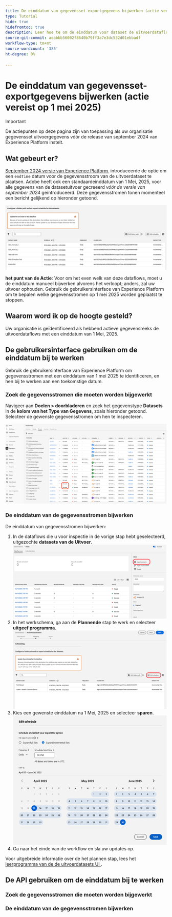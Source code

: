 ```yaml
---
title: De einddatum van gegevensset-exportgegevens bijwerken (actie vereist op 1 mei 2025)
type: Tutorial
hide: true
hidefromtoc: true
description: Leer hoe te om de einddatum voor dataset de uitvoerdataflows met een huidige einddatum van 1 Mei, 2025 bij te werken.
source-git-commit: aeabbb56002f8640b79ff3a7e3dc532d01ebbadf
workflow-type: tm+mt
source-wordcount: '385'
ht-degree: 0%

---
```



# De einddatum van gegevensset-exportgegevens bijwerken (actie vereist op 1 mei 2025)

>[!IMPORTANT]
>
>De actiepunten op deze pagina zijn van toepassing als uw organisatie gegevensset uitvoergegevens vóór de release van september 2024 van Experience Platform instelt.

## Wat gebeurt er?

[&#x200B; September 2024 versie van Experience Platform &#x200B;](/help/release-notes/latest/latest.md#destinations) introduceerde de optie om een `endTime` datum voor de gegevensstroom van de uitvoerdataset te plaatsen. Adobe heeft ook een standaardeinddatum van 1 Mei, 2025, voor alle gegevens van de datasetuitvoer gecreeerd *vóór de versie van september 2024* geïntroduceerd. Deze gegevensstromen tonen momenteel een bericht gelijkend op hieronder getoond.

![&#x200B; bericht UI over de behoefte om de einddatum van de dataflow van de uitvoerdataset bij te werken.](/help/destinations/assets/ui/export-datasets/update-end-date.png)

**het punt van de Actie**: Voor om het even welk van deze dataflows, moet u de einddatum manueel bijwerken alvorens het verloopt; anders, zal uw uitvoer ophouden. Gebruik de gebruikersinterface van Experience Platform om te bepalen welke gegevensstromen op 1 mei 2025 worden geplaatst te stoppen.

## Waarom word ik op de hoogte gesteld?

Uw organisatie is geïdentificeerd als hebbend actieve gegevensreeks de uitvoerdataflows met een einddatum van 1 Mei, 2025.

## De gebruikersinterface gebruiken om de einddatum bij te werken

Gebruik de gebruikersinterface van Experience Platform om gegevensstromen met een einddatum van 1 mei 2025 te identificeren, en hen bij te werken aan een toekomstige datum.

### Zoek de gegevensstromen die moeten worden bijgewerkt

Navigeer aan **Doelen > doorbladeren** en zoek het gegevenstype **Datasets** in de **kolom van het Type van Gegevens**, zoals hieronder getoond. Selecteer de gewenste gegevensstromen om hen te inspecteren.

![&#x200B; de uitvoerdataflows van de Dataset die in het Browse lusje worden benadrukt.](/help/destinations/assets/ui/export-datasets/view-dataset-dataflows.png)

### De einddatum van de gegevensstromen bijwerken

De einddatum van gegevensstromen bijwerken:

1. In de dataflows die u voor inspectie in de vorige stap hebt geselecteerd, uitgezochte **datasets van de Uitvoer**.
   ![&#x200B; de controle van de datasets van de Uitvoer die in Browse tabel wordt benadrukt.](/help/destinations/assets/ui/export-datasets/export-datasets-control-highlighted.png)
2. In het werkschema, ga aan de **Plannende** stap te werk en selecteer **uitgeef programma**.
   ![&#x200B; geeft programmacontrole uit die in de Plannende stap wordt benadrukt.](/help/destinations/assets/ui/export-datasets/edit-schedule-control-highlighted.png)
3. Kies een gewenste einddatum na 1 Mei, 2025 en selecteer **sparen**.
   ![&#x200B; Uitgezochte controle van de einddatum die in de Plannende stap wordt benadrukt.](/help/destinations/assets/ui/export-datasets/select-end-date.png)
4. Ga naar het einde van de workflow en sla uw updates op.

Voor uitgebreide informatie over de het plannen stap, lees het [&#x200B; leerprogramma van de de uitvoerdatasets UI &#x200B;](/help/destinations/api/export-datasets.md#scheduling).

## De API gebruiken om de einddatum bij te werken

### Zoek de gegevensstromen die moeten worden bijgewerkt

### De einddatum van de gegevensstromen bijwerken
